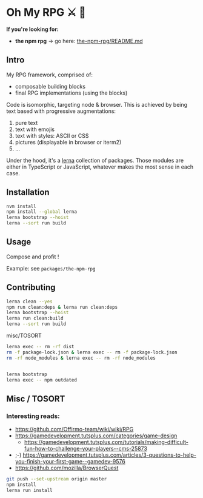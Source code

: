 # Oh My RPG ⚔ 👑

**If you're looking for:**
- **the npm rpg** → go here: [the-npm-rpg/README.md](packages/the-npm-rpg/README.md)



## Intro

My RPG framework, comprised of:
* composable building blocks
* final RPG implementations (using the blocks)

Code is isomorphic, targeting node & browser. This is achieved by being text based with progressive augmentations:
1. pure text
1. text with emojis
1. text with styles: ASCII or CSS
1. pictures (displayable in browser or iterm2)
1. ...

Under the hood, it's a [lerna](https://lernajs.io/) collection of packages.
Those modules are either in TypeScript or JavaScript, whatever makes the most sense in each case.



## Installation
```bash
nvm install
npm install --global lerna
lerna bootstrap --hoist
lerna --sort run build
```


## Usage
Compose and profit !

Example: see `packages/the-npm-rpg`


## Contributing
```bash
lerna clean --yes
npm run clean:deps & lerna run clean:deps
lerna bootstrap --hoist
lerna run clean:build
lerna --sort run build
```

misc/TOSORT
```bash
lerna exec -- rm -rf dist
rm -f package-lock.json & lerna exec -- rm -f package-lock.json
rm -rf node_modules & lerna exec -- rm -rf node_modules


lerna bootstrap
lerna exec -- npm outdated
```


## Misc / TOSORT

### Interesting reads:
* https://github.com/Offirmo-team/wiki/wiki/RPG
* https://gamedevelopment.tutsplus.com/categories/game-design
  * https://gamedevelopment.tutsplus.com/tutorials/making-difficult-fun-how-to-challenge-your-players--cms-25873
* ;-) https://gamedevelopment.tutsplus.com/articles/3-questions-to-help-you-finish-your-first-game--gamedev-9576
* https://github.com/mozilla/BrowserQuest

```bash
git push --set-upstream origin master
npm install
lerna run install
```
